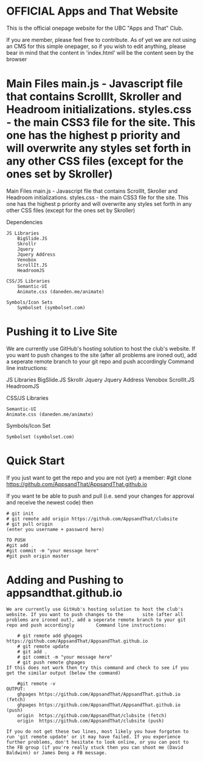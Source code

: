 OFFICIAL Apps and That Website
=============================
This is the official onepage website for the UBC "Apps and That" Club.

If you are member, please feel free to contribute. As of yet we are not using an CMS for this simple onepager, so if you wish to edit anything, please bear in mind that the content in 'index.html' will be the content seen by the browser

Main Files main.js - Javascript file that contains ScrollIt, Skroller and Headroom initializations. styles.css - the main CSS3 file for the site. This one has the highest p priority and will overwrite any styles set forth in any other CSS files (except for the ones set by Skroller)
=======
Main Files
	main.js - Javascript file that contains ScrollIt, Skroller and Headroom 		  initializations.
	styles.css - the main CSS3 file for the site. This one has the highest p		     priority and will overwrite any styles set forth in any 
		     other CSS files (except for the ones set by Skroller)


Dependencies

	JS Libraries
		BigSlide.JS
		Skrollr
		Jquery
		Jquery Address
		Venobox
		ScrollIt.JS
		HeadroomJS

	CSS/JS Libraries
		Semantic-UI
		Animate.css (daneden.me/animate)
	
	Symbols/Icon Sets
		Symbolset (symbolset.com)
			

Pushing it to Live Site
=======================

We are currently use GitHub's hosting solution to host the club's website. If you want to push changes to the site (after all problems are ironed out), add a seperate remote branch to your git repo and push accordingly
Command line instructions:

JS Libraries
    BigSlide.JS
    Skrollr
    Jquery
    Jquery Address
    Venobox
    ScrollIt.JS
    HeadroomJS

CSS/JS Libraries

    Semantic-UI
    Animate.css (daneden.me/animate)

Symbols/Icon Set

    Symbolset (symbolset.com)
    
    
    
    
Quick Start
===========

If you just want to get the repo and you are not (yet) a member:
    #git clone https://github.com/AppsandThat/AppsandThat.github.io
    
If you want te be able to push and pull (i.e. send your changes for approval and receive the newest code) then

    # git init
    # git remote add origin https://github.com/AppsandThat/clubsite
    # git pull origin
    (enter you username + password here)
   
    TO PUSH
    #git add .
    #git commit -m "your message here"
    #git push origin master


Adding and Pushing to appsandthat.github.io
====
    We are currently use GitHub's hosting solution to host the club's website. If you want to push changes to the       site (after all problems are ironed out), add a seperate remote branch to your git repo and push accordingly        Command line instructions:
    
        # git remote add ghpages https://github.com/AppsandThat/AppsandThat.github.io
        # git remote update
        # git add .
        # git commit -m "your message here"
        # git push remote ghpages
    If this does not work then try this command and check to see if you get the similar output (below the command)
    
        #git remote -v
    OUTPUT: 
        ghpages https://github.com/AppsandThat/AppsandThat.github.io (fetch) 
        ghpages https://github.com/AppsandThat/AppsandThat.github.io (push) 
        origin  https://github.com/AppsandThat/clubsite (fetch)
        origin  https://github.com/AppsandThat/clubsite (push)
    
    If you do not get these two lines, most likely you have forgoten to run 'git remote update' or it may have failed. If you experience further problems, don't hesitate to look online, or you can post to the FB group (if you're really stuck then you can shoot me (David Baldwinn) or James Deng a FB message.
